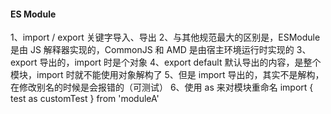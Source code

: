 #### ES Module

1、import / export 关键字导入、导出
2、与其他规范最大的区别是，ESModule 是由 JS 解释器实现的，CommonJS 和 AMD 是由宿主环境运行时实现的
3、export 导出的，import 时是个对象
4、export default 默认导出的内容，是整个模块，import 时就不能使用对象解构了
5、但是 import 导出的，其实不是解构，在修改别名的时候是会报错的（可测试）
6、使用 as 来对模块重命名
import { test as customTest } from 'moduleA'
